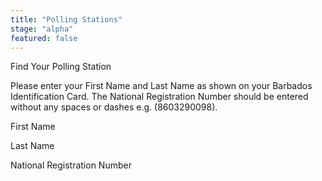 ```yaml
---
title: "Polling Stations"
stage: "alpha"
featured: false
---
```


Find Your Polling Station

Please enter your First Name and Last Name as shown on your Barbados Identification Card. The National Registration Number should be entered without any spaces or dashes e.g. (8603290098).

First Name

Last Name

National Registration Number